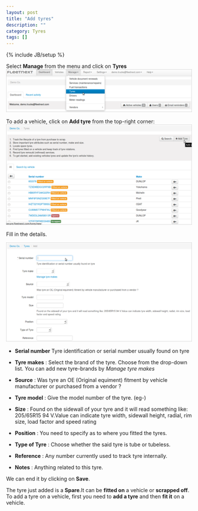 ```yaml
---
layout: post
title: "Add tyres"
description: ""
category: Tyres
tags: []
---
```

{% include JB/setup %}

Select **Manage** from the menu and click on **Tyres**  
![Selecting 'tyres'](/assets/images/tb/tyres.png)    

To add a vehicle, click on **Add tyre** from the top-right corner:  
![Add a vehicle.](/assets/images/tb/addtyre_01.png)  

Fill in the details.  

![Selecting 'tyres'](/assets/images/tb/addtyre_02.png)    


* **Serial number** Tyre identification or serial number usually found on tyre

* **Tyre makes** : Select the brand of the tyre. Choose from the drop-down list. You can add new tyre-brands by *Manage tyre makes*

* **Source** : Was tyre an OE (Original equiment) fitment by vehicle manufacturer or purchased from a vendor ?
* **Tyre model** : Give the model number of the tyre. (eg-)
* **Size** : Found on the sidewall of your tyre and it will read something like: 205/65R15 94 V.Value can indicate tyre width, sidewall height, radial, rim size, load factor and speed rating

* **Position** : You need to specify as to where you fitted the tyres.

* **Type of Tyre** : Choose whether the said tyre is tube or tubeless.

* **Reference** : Any number currently used to track tyre internally.

* **Notes** : Anything related to this tyre.

We can end it by clicking on **Save**.

The tyre just added is a **Spare**.It can be **fitted on** a vehicle or **scrapped off**.  
To add a tyre on a vehicle, first you need to **add a tyre** and then **fit it** on a vehicle.  




